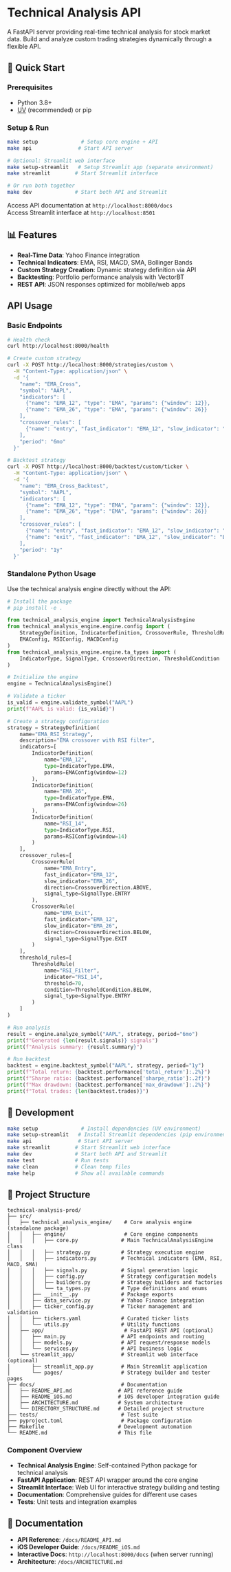 # Technical Analysis API

A FastAPI server providing real-time technical analysis for stock market data. Build and analyze custom trading strategies dynamically through a flexible API.

## 🚀 Quick Start

### Prerequisites
- Python 3.8+
- [UV](https://docs.astral.sh/uv/) (recommended) or pip

### Setup & Run
```bash
make setup              # Setup core engine + API
make api               # Start API server

# Optional: Streamlit web interface
make setup-streamlit   # Setup Streamlit app (separate environment)
make streamlit        # Start Streamlit interface

# Or run both together
make dev              # Start both API and Streamlit
```

Access API documentation at `http://localhost:8000/docs`  
Access Streamlit interface at `http://localhost:8501`

## 📊 Features

- **Real-Time Data**: Yahoo Finance integration
- **Technical Indicators**: EMA, RSI, MACD, SMA, Bollinger Bands
- **Custom Strategy Creation**: Dynamic strategy definition via API
- **Backtesting**: Portfolio performance analysis with VectorBT
- **REST API**: JSON responses optimized for mobile/web apps

## API Usage

### Basic Endpoints
```bash
# Health check
curl http://localhost:8000/health

# Create custom strategy
curl -X POST http://localhost:8000/strategies/custom \
  -H "Content-Type: application/json" \
  -d '{
    "name": "EMA_Cross",
    "symbol": "AAPL",
    "indicators": [
      {"name": "EMA_12", "type": "EMA", "params": {"window": 12}},
      {"name": "EMA_26", "type": "EMA", "params": {"window": 26}}
    ],
    "crossover_rules": [
      {"name": "entry", "fast_indicator": "EMA_12", "slow_indicator": "EMA_26", "direction": "above", "signal_type": "entry"}
    ],
    "period": "6mo"
  }'

# Backtest strategy
curl -X POST http://localhost:8000/backtest/custom/ticker \
  -H "Content-Type: application/json" \
  -d '{
    "name": "EMA_Cross_Backtest",
    "symbol": "AAPL",
    "indicators": [
      {"name": "EMA_12", "type": "EMA", "params": {"window": 12}},
      {"name": "EMA_26", "type": "EMA", "params": {"window": 26}}
    ],
    "crossover_rules": [
      {"name": "entry", "fast_indicator": "EMA_12", "slow_indicator": "EMA_26", "direction": "above", "signal_type": "entry"},
      {"name": "exit", "fast_indicator": "EMA_12", "slow_indicator": "EMA_26", "direction": "below", "signal_type": "exit"}
    ],
    "period": "1y"
  }'
```

### Standalone Python Usage

Use the technical analysis engine directly without the API:

```python
# Install the package
# pip install -e .

from technical_analysis_engine import TechnicalAnalysisEngine
from technical_analysis_engine.engine.config import (
    StrategyDefinition, IndicatorDefinition, CrossoverRule, ThresholdRule,
    EMAConfig, RSIConfig, MACDConfig
)
from technical_analysis_engine.engine.ta_types import (
    IndicatorType, SignalType, CrossoverDirection, ThresholdCondition
)

# Initialize the engine
engine = TechnicalAnalysisEngine()

# Validate a ticker
is_valid = engine.validate_symbol("AAPL")
print(f"AAPL is valid: {is_valid}")

# Create a strategy configuration
strategy = StrategyDefinition(
    name="EMA_RSI_Strategy",
    description="EMA crossover with RSI filter",
    indicators=[
        IndicatorDefinition(
            name="EMA_12",
            type=IndicatorType.EMA,
            params=EMAConfig(window=12)
        ),
        IndicatorDefinition(
            name="EMA_26", 
            type=IndicatorType.EMA,
            params=EMAConfig(window=26)
        ),
        IndicatorDefinition(
            name="RSI_14",
            type=IndicatorType.RSI,
            params=RSIConfig(window=14)
        )
    ],
    crossover_rules=[
        CrossoverRule(
            name="EMA_Entry",
            fast_indicator="EMA_12",
            slow_indicator="EMA_26",
            direction=CrossoverDirection.ABOVE,
            signal_type=SignalType.ENTRY
        ),
        CrossoverRule(
            name="EMA_Exit",
            fast_indicator="EMA_12", 
            slow_indicator="EMA_26",
            direction=CrossoverDirection.BELOW,
            signal_type=SignalType.EXIT
        )
    ],
    threshold_rules=[
        ThresholdRule(
            name="RSI_Filter",
            indicator="RSI_14",
            threshold=70,
            condition=ThresholdCondition.BELOW,
            signal_type=SignalType.ENTRY
        )
    ]
)

# Run analysis
result = engine.analyze_symbol("AAPL", strategy, period="6mo")
print(f"Generated {len(result.signals)} signals")
print(f"Analysis summary: {result.summary}")

# Run backtest
backtest = engine.backtest_symbol("AAPL", strategy, period="1y")
print(f"Total return: {backtest.performance['total_return']:.2%}")
print(f"Sharpe ratio: {backtest.performance['sharpe_ratio']:.2f}")
print(f"Max drawdown: {backtest.performance['max_drawdown']:.2%}")
print(f"Total trades: {len(backtest.trades)}")
```

## 🔧 Development

```bash
make setup              # Install dependencies (UV environment)
make setup-streamlit   # Install Streamlit dependencies (pip environment)
make api               # Start API server
make streamlit        # Start Streamlit web interface
make dev              # Start both API and Streamlit
make test             # Run tests
make clean            # Clean temp files
make help             # Show all available commands
```

## 📂 Project Structure

```
technical-analysis-prod/
├── src/
│   ├── technical_analysis_engine/    # Core analysis engine (standalone package)
│   │   ├── engine/                   # Core engine components
│   │   │   ├── core.py              # Main TechnicalAnalysisEngine class
│   │   │   ├── strategy.py          # Strategy execution engine
│   │   │   ├── indicators.py        # Technical indicators (EMA, RSI, MACD, SMA)
│   │   │   ├── signals.py           # Signal generation logic
│   │   │   ├── config.py            # Strategy configuration models
│   │   │   ├── builders.py          # Strategy builders and factories
│   │   │   └── ta_types.py          # Type definitions and enums
│   │   ├── __init__.py              # Package exports
│   │   ├── data_service.py          # Yahoo Finance integration
│   │   ├── ticker_config.py         # Ticker management and validation
│   │   ├── tickers.yaml             # Curated ticker lists
│   │   └── utils.py                 # Utility functions
│   ├── app/                          # FastAPI REST API (optional)
│   │   ├── main.py                  # API endpoints and routing
│   │   ├── models.py                # API request/response models
│   │   └── services.py              # API business logic
│   └── streamlit_app/               # Streamlit web interface (optional)
│       ├── streamlit_app.py         # Main Streamlit application
│       └── pages/                   # Strategy builder and tester pages
├── docs/                            # Documentation
│   ├── README_API.md               # API reference guide
│   ├── README_iOS.md               # iOS developer integration guide
│   ├── ARCHITECTURE.md             # System architecture
│   └── DIRECTORY_STRUCTURE.md      # Detailed project structure
├── tests/                           # Test suite
├── pyproject.toml                   # Package configuration
├── Makefile                        # Development automation
└── README.md                       # This file
```

### Component Overview

- **Technical Analysis Engine**: Self-contained Python package for technical analysis
- **FastAPI Application**: REST API wrapper around the core engine
- **Streamlit Interface**: Web UI for interactive strategy building and testing
- **Documentation**: Comprehensive guides for different use cases
- **Tests**: Unit tests and integration examples

## 📖 Documentation

- **API Reference**: `/docs/README_API.md`
- **iOS Developer Guide**: `/docs/README_iOS.md`
- **Interactive Docs**: `http://localhost:8000/docs` (when server running)
- **Architecture**: `/docs/ARCHITECTURE.md`